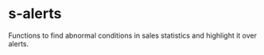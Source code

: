 # s-alerts

Functions to find abnormal conditions in sales statistics and highlight it over alerts.
